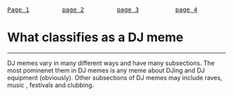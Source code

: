 <!DOCTYPE html>

<!DOCTYPE html>
<head>
    <meta charset="utf-8">
    <link rel="stylesheet" href="styles.css">
    <title>Understanding DJ memes</title>
</head>

<body>
    <div class="divcolor">
        <pre><a href="Page 3 (DJ memes)" target="_blank">Page 1</a>         <a href="Page2.html" target="_blank">page 2</a>         <a href="Page3.html" target="_blank">page 3</a>          <a href="page4" target="_blank">page 4</a>          <a href="page5" target="_blank">page 5</a>            <a href="page6" target="_blank">page 6</a></pre>
    </div>
    <h1>What classifies as a DJ meme</h1>
    <hr>
    <p> 
        DJ memes vary in many different ways and have many subsections. The most pominenet them in DJ memes is any meme about DJing and DJ equipment (obviously). Other subsections of DJ memes may include raves, music , festivals and clubbing.</p>
</body>

</html>
